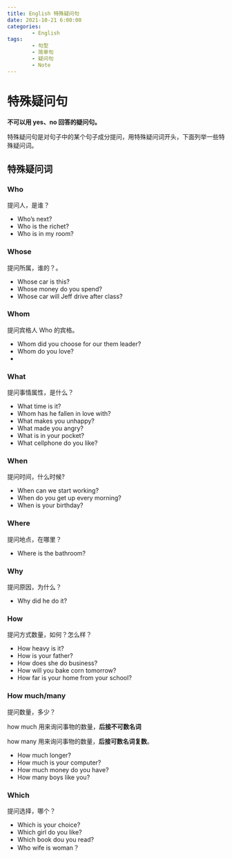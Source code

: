 ```yaml
---
title: English 特殊疑问句
date: 2021-10-21 6:00:00
categories:
        - English
tags:
        - 句型
        - 简单句
        - 疑问句
        - Note
---
```


# 特殊疑问句

**不可以用 yes、no 回答的疑问句。**

特殊疑问句是对句子中的某个句子成分提问，用特殊疑问词开头，下面列举一些特殊疑问词。

## 特殊疑问词

### Who 

提问人，是谁？

- Who’s next?
- Who is the richet?
- Who is in my room?

### Whose 

提问所属，谁的？。

- Whose car is this?
- Whose money do you spend?
- Whose car will Jeff drive after class?

### Whom 

提问宾格人 Who 的宾格。

- Whom did you choose for our them leader?
- Whom do you love?
- 

### What 

提问事情属性，是什么？

- What time is it?
- Whom has he fallen in love with?
- What makes you unhappy?
- What made you angry?
- What is in your pocket?
- What cellphone do you like?

### When 

提问时间，什么时候?

- When can we start working?
- When do you get up every morning?
- When is your birthday?

### Where 

提问地点，在哪里？

- Where is the bathroom?

### Why 

提问原因，为什么？

- Why did he do it?

### How 

提问方式数量，如何？怎么样？

- How heavy is it?
- How is your father?
- How does she do business?
- How will you bake corn tomorrow?
- How far is your home from your school?

### How much/many 

提问数量，多少？

how much 用来询问事物的数量，**后接不可数名词**

how many 用来询问事物的数量，**后接可数名词复数**。

- How much longer?
- How much is your computer?
- How much money do you have?
- How many boys like you?

### Which 

提问选择，哪个？

- Which is your choice?
- Which girl do you like?
- Which book dou you read?
- Who wife is woman？
